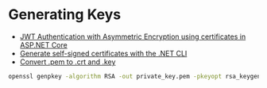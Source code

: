 # Generating Keys
- [JWT Authentication with Asymmetric Encryption using certificates in ASP.NET Core](https://dev.to/eduardstefanescu/jwt-authentication-with-asymmetric-encryption-using-certificates-in-asp-net-core-2o7e)
- [Generate self-signed certificates with the .NET CLI](https://docs.microsoft.com/en-us/dotnet/core/additional-tools/self-signed-certificates-guide)
- [Convert .pem to .crt and .key](https://stackoverflow.com/questions/13732826/convert-pem-to-crt-and-key)

``` cmd
openssl genpkey -algorithm RSA -out private_key.pem -pkeyopt rsa_keygen_bits:2048
```